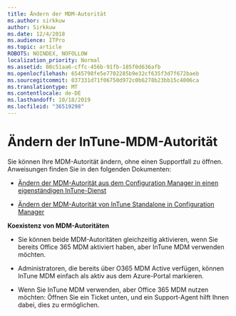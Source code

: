```yaml
---
title: Ändern der MDM-Autorität
ms.author: sirkkuw
author: Sirkkuw
ms.date: 12/4/2018
ms.audience: ITPro
ms.topic: article
ROBOTS: NOINDEX, NOFOLLOW
localization_priority: Normal
ms.assetid: 08c51aa6-cffc-456b-91fb-185f0d636afb
ms.openlocfilehash: 6545798fe5e7702285b9e32cf635f3d7f672baeb
ms.sourcegitcommit: 037331d71f06750d972c0b6278b23bb15c4806ca
ms.translationtype: MT
ms.contentlocale: de-DE
ms.lasthandoff: 10/18/2019
ms.locfileid: "36519298"
---
```

# <a name="change-intune-mdm-authority"></a>Ändern der InTune-MDM-Autorität

Sie können Ihre MDM-Autorität ändern, ohne einen Supportfall zu öffnen. Anweisungen finden Sie in den folgenden Dokumenten:
  
- [Ändern der MDM-Autorität aus dem Configuration Manager in einen eigenständigen InTune-Dienst](https://docs.microsoft.com/sccm/mdm/deploy-use/migrate-change-mdm-authority)
    
- [Ändern der MDM-Autorität von InTune Standalone in Configuration Manager](https://docs.microsoft.com/sccm/mdm/deploy-use/change-mdm-authority)
    
 **Koexistenz von MDM-Autoritäten**
  
- Sie können beide MDM-Autoritäten gleichzeitig aktivieren, wenn Sie bereits Office 365 MDM aktiviert haben, aber InTune MDM verwenden möchten.
    
- Administratoren, die bereits über O365 MDM Active verfügen, können InTune MDM einfach als aktiv aus dem Azure-Portal markieren.
    
- Wenn Sie InTune MDM verwenden, aber Office 365 MDM nutzen möchten: Öffnen Sie ein Ticket unten, und ein Support-Agent hilft Ihnen dabei, dies zu ermöglichen.
    

